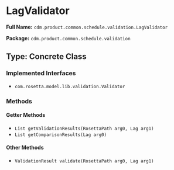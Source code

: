 # LagValidator

**Full Name:** `cdm.product.common.schedule.validation.LagValidator`

**Package:** `cdm.product.common.schedule.validation`

## Type: Concrete Class

### Implemented Interfaces

- `com.rosetta.model.lib.validation.Validator`

### Methods

#### Getter Methods

- `List getValidationResults(RosettaPath arg0, Lag arg1)`
- `List getComparisonResults(Lag arg0)`

#### Other Methods

- `ValidationResult validate(RosettaPath arg0, Lag arg1)`

